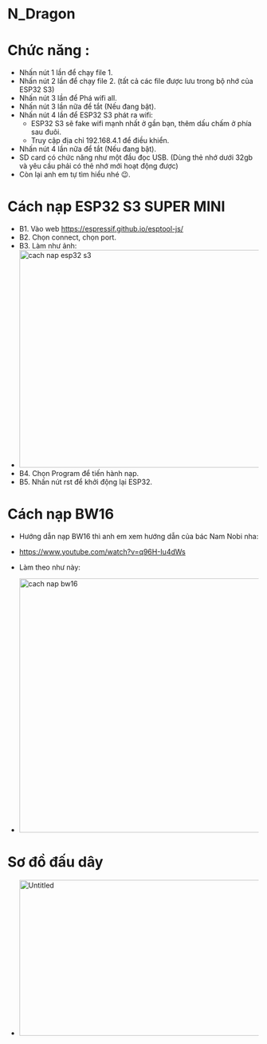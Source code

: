 # N_Dragon

# Chức năng :
 * Nhấn nút 1 lần để chạy file 1.
 * Nhấn nút 2 lần để chạy file 2. (tất cả các file được lưu trong bộ nhớ của ESP32 S3)
 * Nhấn nút 3 lần để Phá wifi all.
 * Nhấn nút 3 lần nữa để tắt (Nếu đang bật).
 * Nhấn nút 4 lần để ESP32 S3 phát ra wifi:
    - ESP32 S3 sẽ fake wifi mạnh nhất ở gần bạn, thêm dấu chấm ở phía sau đuôi.
    - Truy cập địa chỉ 192.168.4.1 để điều khiển.
 * Nhấn nút 4 lần nữa để tắt (Nếu đang bật).
 * SD card có chức năng như một đầu đọc USB. (Dùng thẻ nhớ dưới 32gb và yêu cầu phải có thẻ nhớ mới hoạt động được)
 * Còn lại anh em tự tìm hiểu nhé 😉.

# Cách nạp ESP32 S3 SUPER MINI
 * B1. Vào web https://espressif.github.io/esptool-js/
 * B2. Chọn connect, chọn port.
 * B3. Làm như ảnh:
 * <img width="947" height="436" alt="cach nap esp32 s3" src="https://github.com/user-attachments/assets/9dad9550-7b4e-4085-8558-65387d0287da" />
 * B4. Chọn Program để tiến hành nạp.
 * B5. Nhấn nút rst để khởi động lại ESP32.

# Cách nạp BW16 
 * Hướng dẫn nạp BW16 thì anh em xem hướng dẫn của bác Nam Nobi nha:
 * https://www.youtube.com/watch?v=q96H-Iu4dWs

* Làm theo như này:
 * <img width="960" height="509" alt="cach nap bw16" src="https://github.com/user-attachments/assets/c1b3f568-e254-40ec-93f7-20d18221b4e3" />
 
# Sơ đồ đấu dây
 * <img width="564" height="312" alt="Untitled" src="https://github.com/user-attachments/assets/a299b6de-b1b9-482a-a509-d36058006d00" />
